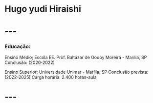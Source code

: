 
# Hugo yudi Hiraishi
# --- 

###  Educação:

Ensino Médio;
  Escola EE. Prof. Baltazar de Godoy Moreira - Marília, SP
    Conclusão: (2020-2022)

Ensino Superior;
  Universidade Unimar - Marília, SP
    Conclusão prevista: (2022-2025)
    Carga horária: 2.400 horas-aula
    
 # --- 